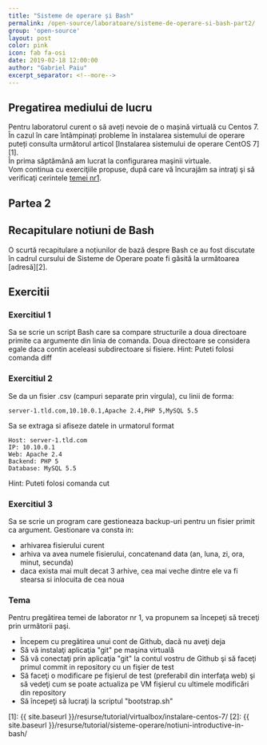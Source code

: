 ```yaml
---
title: "Sisteme de operare și Bash"
permalink: /open-source/laboratoare/sisteme-de-operare-si-bash-part2/
group: 'open-source'
layout: post
color: pink
icon: fab fa-osi
date: 2019-02-18 12:00:00
author: "Gabriel Paiu"
excerpt_separator: <!--more-->
---
```


## Pregatirea mediului de lucru

Pentru laboratorul curent o să aveți nevoie de o mașină virtuală cu Centos 7.  
În cazul în care întâmpinați probleme în instalarea sistemului de operare puteți consulta următorul articol [Instalarea sistemului de operare CentOS 7][1].  
În prima săptămână am lucrat la configurarea maşinii virtuale.  
Vom continua cu exerciţiile propuse, după care vă încurajăm sa intraţi şi să verificaţi cerintele <a href="../../teme/tema-1">temei nr1</a>.  

## Partea 2

## Recapitulare notiuni de Bash

O scurtă recapitulare a noțiunilor de bază despre Bash ce au fost discutate în cadrul cursului de Sisteme de Operare poate fi găsită la următoarea [adresă][2].

## Exercitii

### Exercitiul 1

Sa se scrie un script Bash care sa compare structurile a doua directoare primite ca argumente din linia de comanda. Doua directoare se considera egale daca contin aceleasi subdirectoare si fisiere.
Hint: Puteti folosi comanda diff

### Exercitiul 2

Se da un fisier .csv (campuri separate prin virgula), cu linii de forma:
```
server-1.tld.com,10.10.0.1,Apache 2.4,PHP 5,MySQL 5.5
```

Sa se extraga si afiseze datele in urmatorul format

```
Host: server-1.tld.com
IP: 10.10.0.1
Web: Apache 2.4
Backend: PHP 5
Database: MySQL 5.5
```

Hint: Puteti folosi comanda cut

### Exercitiul 3

Sa se scrie un program care gestioneaza backup-uri pentru un fisier primit ca argument.
Gestionare va consta in:
- arhivarea fisierului curent
- arhiva va avea numele fisierului, concatenand data (an, luna, zi, ora, minut, secunda)
- daca exista mai mult decat 3 arhive, cea mai veche dintre ele va fi stearsa si inlocuita de cea noua

### Tema

Pentru pregătirea temei de laborator nr 1, va propunem sa începeţi să treceţi prin următorii paşi.
- Începem cu pregătirea unui cont de Github, dacă nu aveţi deja
- Să vă instalaţi aplicaţia "git" pe maşina virtuală
- Să vă conectaţi prin aplicaţia "git" la contul vostru de Github şi să faceţi primul commit in repository cu un fişier de test
- Să faceţi o modificare pe fişierul de test (preferabil din interfaţa web) şi să vedeţi cum se poate actualiza pe VM fişierul cu ultimele modificări din repository
- Să începeţi să lucraţi la scriptul "bootstrap.sh" 

[1]: {{ site.baseurl }}/resurse/tutorial/virtualbox/instalare-centos-7/
[2]: {{ site.baseurl }}/resurse/tutorial/sisteme-operare/notiuni-introductive-in-bash/

